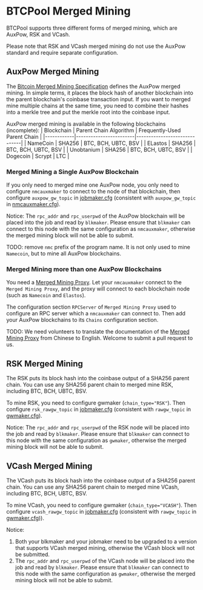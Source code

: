# BTCPool Merged Mining

BTCPool supports three different forms of merged mining, which are AuxPow, RSK and VCash.

Please note that RSK and VCash merged mining do not use the AuxPow standard and require separate configuration.


## AuxPow Merged Mining
The [Bitcoin Merged Mining Specification](https://en.bitcoin.it/wiki/Merged_mining_specification) defines the AuxPow merged mining. In simple terms, it places the block hash of another blockchain into the parent blockchain's coinbase transaction input. If you want to merged mine multiple chains at the same time, you need to combine their hashes into a merkle tree and put the merkle root into the coinbase input.

AuxPow merged mining is available in the following blockchains (incomplete):
| Blockchain | Parent Chain Algorithm | Frequently-Used Parent Chain |
|------------|------------------------|------------------------------|
| NameCoin   | SHA256                 | BTC, BCH, UBTC, BSV          |
| ELastos    | SHA256                 | BTC, BCH, UBTC, BSV          |
| Unobtanium | SHA256                 | BTC, BCH, UBTC, BSV          |
| Dogecoin   | Scrypt                 | LTC                          |

### Merged Mining a Single AuxPow Blockchain

If you only need to merged mine one AuxPow node, you only need to configure `nmcauxmaker` to connect to the node of that blockchain, then configure `auxpow_gw_topic` in [jobmaker.cfg](../src/bitcoin/cfg/jobmaker.cfg) (consistent with `auxpow_gw_topic` in [nmcauxmaker.cfg](../src/nmcauxmaker/nmcauxmaker.cfg)).

Notice: The `rpc_addr` and `rpc_userpwd` of the AuxPow blockchain will be placed into the job and read by `blkmaker`. Please ensure that `blkmaker` can connect to this node with the same configuration as `nmcauxmaker`, otherwise the merged mining block will not be able to submit.

TODO: remove `nmc` prefix of the program name. It is not only used to mine `Namecoin`, but to mine all AuxPow blockchains.

### Merged Mining more than one AuxPow Blockchains

You need a [Merged Mining Proxy](https://github.com/btccom/btcpool-go-modules/tree/master/mergedMiningProxy). Let your `nmcauxmaker` connect to the `Merged Mining Proxy`, and the proxy will connect to each blockchain node (such as `Namecoin` and `Elastos`).

The configuration section `RPCServer` of `Merged Mining Proxy` used to configure an RPC server which a `nmcauxmaker` can connect to. Then add your AuxPow blockchains to its `Chains` configuration section.

TODO: We need volunteers to translate the documentation of the [Merged Mining Proxy](https://github.com/btccom/btcpool-go-modules/tree/master/mergedMiningProxy) from Chinese to English. Welcome to submit a pull request to us.


## RSK Merged Mining

The RSK puts its block hash into the coinbase output of a SHA256 parent chain. You can use any SHA256 parent chain to merged mine RSK, including BTC, BCH, UBTC, BSV.

To mine RSK, you need to configure gwmaker (`chain_type="RSK"`). Then configure `rsk_rawgw_topic` in [jobmaker.cfg](../src/bitcoin/cfg/jobmaker.cfg) (consistent with `rawgw_topic` in [gwmaker.cfg](../src/gwmaker/gwmaker.cfg)).

Notice: The `rpc_addr` and `rpc_userpwd` of the RSK node will be placed into the job and read by `blkmaker`. Please ensure that `blkmaker` can connect to this node with the same configuration as `gwmaker`, otherwise the merged mining block will not be able to submit.


## VCash Merged Mining

The VCash puts its block hash into the coinbase output of a SHA256 parent chain. You can use any SHA256 parent chain to merged mine VCash, including BTC, BCH, UBTC, BSV.

To mine VCash, you need to configure gwmaker (`chain_type="VCASH"`). Then configure `vcash_rawgw_topic` in [jobmaker.cfg](../src/bitcoin/cfg/jobmaker.cfg) (consistent with `rawgw_topic` in [gwmaker.cfg](../src/gwmaker/gwmaker.cfg))).

Notice:
1. Both your blkmaker and your jobmaker need to be upgraded to a version that supports VCash merged mining, otherwise the VCash block will not be submitted.
2. The `rpc_addr` and `rpc_userpwd` of the VCash node will be placed into the job and read by `blkmaker`. Please ensure that `blkmaker` can connect to this node with the same configuration as `gwmaker`, otherwise the merged mining block will not be able to submit.

